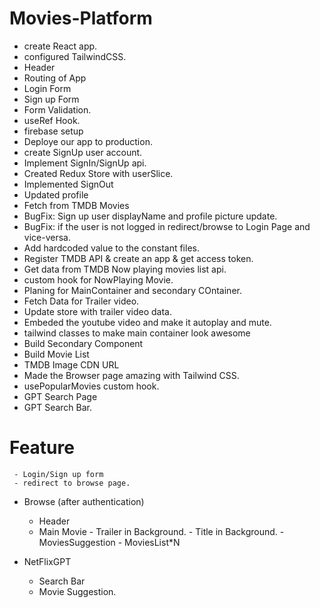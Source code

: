 
# Movies-Platform

- create React app.
- configured TailwindCSS.
- Header
- Routing of App
- Login Form
- Sign up Form
- Form Validation.
- useRef Hook.
- firebase setup
- Deploye our app to production.
- create SignUp user account.
- Implement SignIn/SignUp api.
- Created Redux Store with userSlice.
- Implemented SignOut 
- Updated profile
- Fetch from TMDB Movies
- BugFix: Sign up user displayName and profile picture update.
- BugFix: if the user is not logged in redirect/browse to Login Page and vice-versa.
- Add hardcoded value to the constant files.
- Register TMDB API & create an app & get access token.
- Get data from TMDB Now playing movies list api.
- custom hook for NowPlaying Movie.
- Planing for MainContainer and secondary COntainer.
- Fetch Data for Trailer video.
- Update store with trailer video data.
- Embeded the youtube video and make it autoplay and mute.
- tailwind classes to make main container look awesome
- Build Secondary Component
- Build Movie List
- TMDB Image CDN URL
- Made the Browser page amazing with Tailwind CSS.
- usePopularMovies custom hook.
- GPT Search Page
- GPT Search Bar.


 



# Feature

     - Login/Sign up form
     - redirect to browse page.
 
- Browse (after authentication)
    - Header
    - Main Movie
           - Trailer in Background.
           - Title in Background.
           - MoviesSuggestion
                   - MoviesList*N

- NetFlixGPT
     - Search Bar
     - Movie Suggestion.
